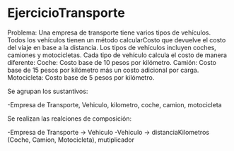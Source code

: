 # EjercicioTransporte

Problema: Una empresa de transporte tiene varios tipos de vehículos. Todos los vehículos tienen un método calcularCosto que devuelve el costo del viaje en base a la distancia. Los tipos de vehículos incluyen coches, camiones y motocicletas. Cada tipo de vehículo calcula el costo de manera diferente:
Coche: Costo base de 10 pesos por kilómetro.
Camión: Costo base de 15 pesos por kilómetro más un costo adicional por carga.
Motocicleta: Costo base de 5 pesos por kilómetro.

Se agrupan los sustantivos:

-Empresa de Transporte, Vehiculo, kilometro, coche, camion, motocicleta

Se realizan las realciones de composición:

-Empresa de Transporte -> Vehiculo
-Vehiculo -> distanciaKilometros (Coche, Camion, Motocicleta), mutiplicador
